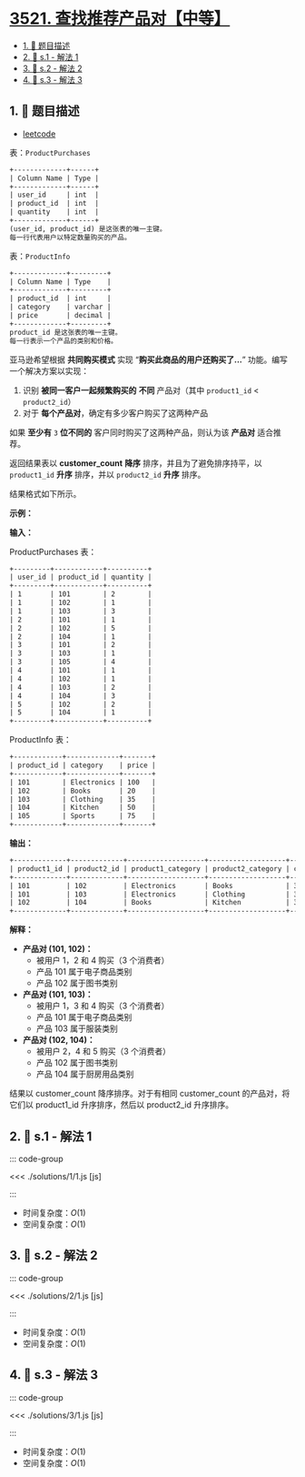 # [3521. 查找推荐产品对【中等】](https://github.com/tnotesjs/TNotes.leetcode/tree/main/notes/3521.%20%E6%9F%A5%E6%89%BE%E6%8E%A8%E8%8D%90%E4%BA%A7%E5%93%81%E5%AF%B9%E3%80%90%E4%B8%AD%E7%AD%89%E3%80%91)

<!-- region:toc -->

- [1. 📝 题目描述](#1--题目描述)
- [2. 🎯 s.1 - 解法 1](#2--s1---解法-1)
- [3. 🎯 s.2 - 解法 2](#3--s2---解法-2)
- [4. 🎯 s.3 - 解法 3](#4--s3---解法-3)

<!-- endregion:toc -->

## 1. 📝 题目描述

- [leetcode](https://leetcode.cn/problems/find-product-recommendation-pairs/)

表：`ProductPurchases`

```txt
+-------------+------+
| Column Name | Type |
+-------------+------+
| user_id     | int  |
| product_id  | int  |
| quantity    | int  |
+-------------+------+
(user_id, product_id) 是这张表的唯一主键。
每一行代表用户以特定数量购买的产品。
```

表：`ProductInfo`

```txt
+-------------+---------+
| Column Name | Type    |
+-------------+---------+
| product_id  | int     |
| category    | varchar |
| price       | decimal |
+-------------+---------+
product_id 是这张表的唯一主键。
每一行表示一个产品的类别和价格。
```

亚马逊希望根据 **共同购买模式** 实现 “**购买此商品的用户还购买了...**” 功能。编写一个解决方案以实现：

1. 识别 **被同一客户一起频繁购买的** **不同** 产品对（其中 `product1_id` < `product2_id`）
2. 对于 **每个产品对**，确定有多少客户购买了这两种产品

如果 **至少有** `3` **位不同的** 客户同时购买了这两种产品，则认为该 **产品对** 适合推荐。

返回结果表以 **customer_count** **降序** 排序，并且为了避免排序持平，以 `product1_id` **升序** 排序，并以 `product2_id` **升序** 排序。

结果格式如下所示。

**示例：**

**输入：**

ProductPurchases 表：

```txt
+---------+------------+----------+
| user_id | product_id | quantity |
+---------+------------+----------+
| 1       | 101        | 2        |
| 1       | 102        | 1        |
| 1       | 103        | 3        |
| 2       | 101        | 1        |
| 2       | 102        | 5        |
| 2       | 104        | 1        |
| 3       | 101        | 2        |
| 3       | 103        | 1        |
| 3       | 105        | 4        |
| 4       | 101        | 1        |
| 4       | 102        | 1        |
| 4       | 103        | 2        |
| 4       | 104        | 3        |
| 5       | 102        | 2        |
| 5       | 104        | 1        |
+---------+------------+----------+
```

ProductInfo 表：

```txt
+------------+-------------+-------+
| product_id | category    | price |
+------------+-------------+-------+
| 101        | Electronics | 100   |
| 102        | Books       | 20    |
| 103        | Clothing    | 35    |
| 104        | Kitchen     | 50    |
| 105        | Sports      | 75    |
+------------+-------------+-------+
```

**输出：**

```txt
+-------------+-------------+-------------------+-------------------+----------------+
| product1_id | product2_id | product1_category | product2_category | customer_count |
+-------------+-------------+-------------------+-------------------+----------------+
| 101         | 102         | Electronics       | Books             | 3              |
| 101         | 103         | Electronics       | Clothing          | 3              |
| 102         | 104         | Books             | Kitchen           | 3              |
+-------------+-------------+-------------------+-------------------+----------------+
```

**解释：**

- **产品对 (101, 102)：**
  - 被用户 1，2 和 4 购买（3 个消费者）
  - 产品 101 属于电子商品类别
  - 产品 102 属于图书类别
- **产品对 (101, 103)：**
  - 被用户 1，3 和 4 购买（3 个消费者）
  - 产品 101 属于电子商品类别
  - 产品 103 属于服装类别
- **产品对 (102, 104)：**
  - 被用户 2，4 和 5 购买（3 个消费者）
  - 产品 102 属于图书类别
  - 产品 104 属于厨房用品类别

结果以 customer_count 降序排序。对于有相同 customer_count 的产品对，将它们以 product1_id 升序排序，然后以 product2_id 升序排序。

## 2. 🎯 s.1 - 解法 1

::: code-group

<<< ./solutions/1/1.js [js]

:::

- 时间复杂度：$O(1)$
- 空间复杂度：$O(1)$

## 3. 🎯 s.2 - 解法 2

::: code-group

<<< ./solutions/2/1.js [js]

:::

- 时间复杂度：$O(1)$
- 空间复杂度：$O(1)$

## 4. 🎯 s.3 - 解法 3

::: code-group

<<< ./solutions/3/1.js [js]

:::

- 时间复杂度：$O(1)$
- 空间复杂度：$O(1)$
